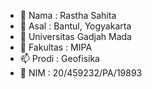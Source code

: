 - 👋 Nama : Rastha Sahita
- 👀 Asal : Bantul, Yogyakarta
- 💞️ Universitas Gadjah Mada
- 🌱 Fakultas : MIPA
- 📫 Prodi : Geofisika
- 👀 NIM : 20/459232/PA/19893

<!---
rasthasahita/rasthasahita is a ✨ special ✨ repository because its `README.md` (this file) appears on your GitHub profile.
You can click the Preview link to take a look at your changes.
--->
